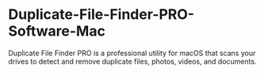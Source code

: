 # Duplicate-File-Finder-PRO-Software-Mac
Duplicate File Finder PRO is a professional utility for macOS that scans your drives to detect and remove duplicate files, photos, videos, and documents.
